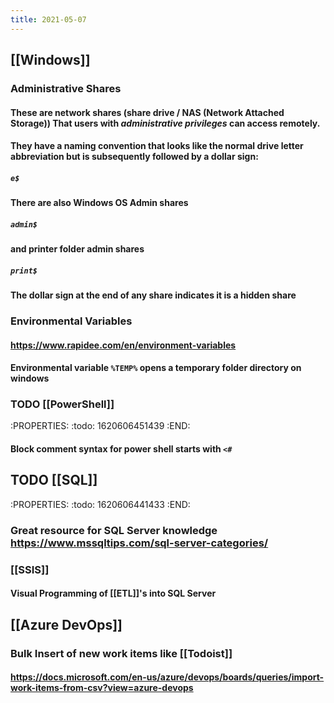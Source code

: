```yaml
---
title: 2021-05-07
---
```


## [[Windows]]
### Administrative Shares
#### These are network shares (share drive / NAS (Network Attached Storage)) That users with _administrative privileges_ can access remotely.
#### They have a naming convention that looks like the normal drive letter abbreviation but is subsequently followed by a dollar sign:
##### `e$`
#### There are also Windows OS Admin shares
##### `admin$`
#### and printer folder admin shares
##### `print$`
#### The dollar sign at the end of any share indicates it is a hidden share
### Environmental Variables
#### https://www.rapidee.com/en/environment-variables
#### Environmental variable `%TEMP%` opens a temporary folder directory on windows
### TODO [[PowerShell]] 
:PROPERTIES:
:todo: 1620606451439
:END:
#### Block comment syntax for power shell starts with `<#`
## TODO [[SQL]] 
:PROPERTIES:
:todo: 1620606441433
:END:
### Great resource for SQL Server knowledge https://www.mssqltips.com/sql-server-categories/
### [[SSIS]]
#### Visual Programming of [[ETL]]'s into SQL Server
## [[Azure DevOps]]
### Bulk Insert of new work items like [[Todoist]]
#### https://docs.microsoft.com/en-us/azure/devops/boards/queries/import-work-items-from-csv?view=azure-devops
####
